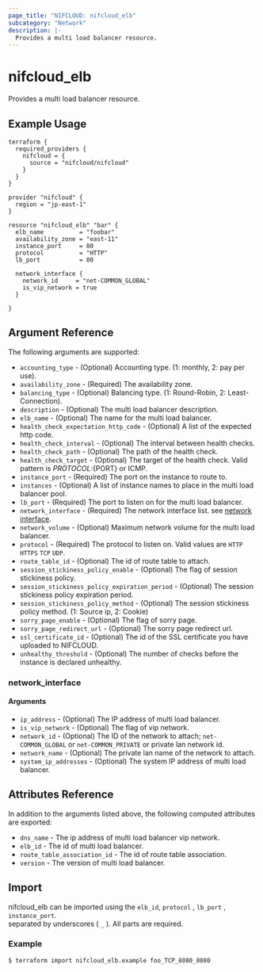 ```yaml
---
page_title: "NIFCLOUD: nifcloud_elb"
subcategory: "Network"
description: |-
  Provides a multi load balancer resource.
---
```


# nifcloud_elb

Provides a multi load balancer resource.

## Example Usage

```hcl
terraform {
  required_providers {
    nifcloud = {
      source = "nifcloud/nifcloud"
    }
  }
}

provider "nifcloud" {
  region = "jp-east-1"
}

resource "nifcloud_elb" "bar" {
  elb_name          = "foobar"
  availability_zone = "east-11"
  instance_port     = 80
  protocol          = "HTTP"
  lb_port           = 80

  network_interface {
    network_id     = "net-COMMON_GLOBAL"
    is_vip_network = true
  }

}

```

## Argument Reference

The following arguments are supported:


* `accounting_type` - (Optional) Accounting type. (1: monthly, 2: pay per use).
* `availability_zone` - (Required) The availability zone.
* `balancing_type` - (Optional) Balancing type. (1: Round-Robin, 2: Least-Connection).
* `description` - (Optional) The multi load balancer description.
* `elb_name` - (Optional) The name for the multi load balancer.
* `health_check_expectation_http_code` - (Optional) A list of the expected http code.
* `health_check_interval` - (Optional) The interval between health checks.
* `health_check_path` - (Optional) The path of the health check.
* `health_check_target` - (Optional) The target of the health check. Valid pattern is ${PROTOCOL}:${PORT} or ICMP.
* `instance_port` - (Required) The port on the instance to route to.
* `instances` - (Optional) A list of instance names to place in the multi load balancer pool.
* `lb_port` - (Required) The port to listen on for the multi load balancer.
* `network_interface` - (Required) The network interface list. see [network interface](#network-interface).
* `network_volume` - (Optional) Maximum network volume for the multi load balancer.
* `protocol` - (Required) The protocol to listen on. Valid values are `HTTP` `HTTPS` `TCP` `UDP`.
* `route_table_id` - (Optional) The id of route table to attach.
* `session_stickiness_policy_enable` - (Optional) The flag of session stickiness policy.
* `session_stickiness_policy_expiration_period` - (Optional) The session stickiness policy expiration period.
* `session_stickiness_policy_method` - (Optional) The session stickiness policy method. (1: Source ip, 2: Cookie)
* `sorry_page_enable` - (Optional) The flag of sorry page.
* `sorry_page_redirect_url` - (Optional) The sorry page redirect url.
* `ssl_certificate_id` - (Optional) The id of the SSL certificate you have uploaded to NIFCLOUD.
* `unhealthy_threshold` - (Optional) The number of checks before the instance is declared unhealthy.

### network_interface

#### Arguments

* `ip_address` - (Optional) The IP address of multi load balancer.
* `is_vip_network` - (Optional) The flag of vip network.
* `network_id` - (Optional) The ID of the network to attach; `net-COMMON_GLOBAL` or `net-COMMON_PRIVATE` or private lan network id.
* `network_name` - (Optional) The private lan name of the network to attach.
* `system_ip_addresses` - (Optional) The system IP address of multi load balancer.

## Attributes Reference

In addition to the arguments listed above, the following computed attributes are exported:


* `dns_name` - The ip address of multi load balancer vip network.
* `elb_id` - The id of multi load balancer.
* `route_table_association_id` - The id of route table association.
* `version` - The version of multi load balancer.

## Import

nifcloud_elb can be imported using the `elb_id`, `protocol` , `lb_port` , `instance_port`.  
separated by underscores ( `_` ). All parts are required.

### Example

```
$ terraform import nifcloud_elb.example foo_TCP_8080_8080
```

